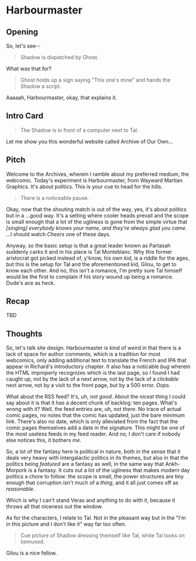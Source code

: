 Harbourmaster
=============

## Opening

So, let's see--

> Shadow is dispatched by Ghost.

What was that for?

> Ghost holds up a sign saying "This one's mine" and hands the Shadow a script.

Aaaaah, Harbourmaster, okay, that explains it.

## Intro Card

> The Shadow is in front of a computer next to Tal.

Let me show you this wonderful website called Archive of Our Own...

## Pitch

Welcome to the Archives, wherein I ramble about my preferred medium, the
webcomic.  Today's experiment is Harbourmaster, from Wayward Martian Graphics.
It's about politics. This is your cue to head for the hills.

> There is a noticeable pause.

Okay, now that the shouting match is out of the way, yes, it's about politics
but in a ...good way. It's a setting where cooler heads prevail and the scope
is small enough that a lot of the ugliness is gone from the simple virtue that
_[singing] everybody knows your name, and they're always glad you came._ ...I
should watch _Cheers_ one of these days.

Anyway, so the basic setup is that a great leader known as Partasah suddenly
carks it and in his place is Tal Monteblanc. Why this former aristocrat got
picked instead of, y'know, his own _kid_, is a riddle for the ages, but this is
the setup for Tal and the aforementioned kid, Gilou, to get to know each other.
And no, this isn't a romance, I'm pretty sure Tal himself would be the first to
complain if his story wound up being a romance. Dude's ace as heck.

## Recap

TBD

## Thoughts

So, let's talk site design. Harbourmaster is kind of weird in that there is a
lack of space for author comments, which is a tradition for most webcomics,
only adding additional text to translate the French and IPA that appear in
Richard's introductory chapter. It also has a noticable _bug_ wherein the
HTML improperly recognizes which is the last page, so I found I had caught up,
not by the lack of a next arrow, not by the lack of a _clickable_ next arrow,
not by a visit to the front page, but by a 500 error. _Oops._

What about the RSS feed? It's, uh, _not good_. About the nicest thing I could
say about it is that it has a decent chunk of backlog: ten pages. What's wrong
with it? Well, the feed entries are, uh, _not there_. No trace of actual comic
pages, no notes that the comic has updated, just the bare minimum link. There's
also no date, which is only alleviated from the fact that the comic pages
themselves add a date in the signature. This might be one of the most useless
feeds in my feed reader. And no, I don't care if nobody else notices this, it
bothers _me_.

So, a lot of the fantasy here is political in nature, both in the sense that it
deals very heavy with intergalactic politics in its themes, but also in that
the politics being _featured_ are a fantasy as well, in the same way that
Ankh-Morpork is a fantasy. It cuts out a lot of the ugliness that makes modern
day politics a chore to follow: the scope is small, the power structures are
tiny enough that corruption isn't much of a _thing_, and it all just comes off
as _reasonable_.

Which is why I can't stand Veras and anything to do with it, because it throws
all that niceness out the window.

As for the characters, I relate to Tal. Not in the pleasant way but in the "I'm
in this picture and I don't like it" way far too often.

> Cue picture of Shadow dressing themself like Tal, while Tal looks on bemused.

Gilou is a nice fellow.
